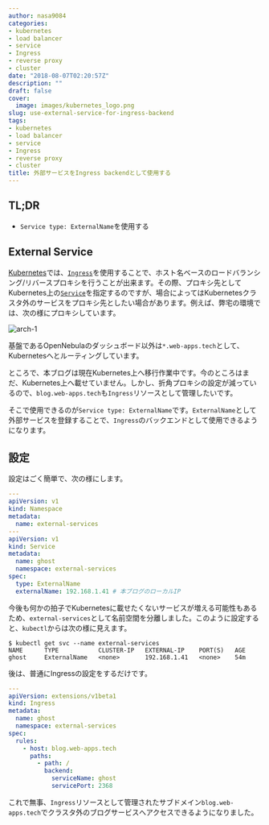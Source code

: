 ```yaml
---
author: nasa9084
categories:
- kubernetes
- load balancer
- service
- Ingress
- reverse proxy
- cluster
date: "2018-08-07T02:20:57Z"
description: ""
draft: false
cover:
  image: images/kubernetes_logo.png
slug: use-external-service-for-ingress-backend
tags:
- kubernetes
- load balancer
- service
- Ingress
- reverse proxy
- cluster
title: 外部サービスをIngress backendとして使用する
---
```



## TL;DR

* `Service type: ExternalName`を使用する

## External Service

[Kubernetes](https://k8s.io)では、[`Ingress`](https://kubernetes.io/docs/concepts/services-networking/ingress/)を使用することで、ホスト名ベースのロードバランシング/リバースプロキシを行うことが出来ます。その際、プロキシ先としてKubernetes上の[`Service`](https://kubernetes.io/docs/concepts/services-networking/service/)を指定するのですが、場合によってはKubernetesクラスタ外のサービスをプロキシ先としたい場合があります。例えば、弊宅の環境では、次の様にプロキシしています。

![arch-1](images/arch-1.png)

基盤であるOpenNebulaのダッシュボード以外は`*.web-apps.tech`として、Kubernetesへとルーティングしています。

ところで、本ブログは現在Kubernetes上へ移行作業中です。今のところはまだ、Kubernetes上へ載せていません。しかし、折角プロキシの設定が減っているので、`blog.web-apps.tech`も`Ingress`リソースとして管理したいです。

そこで使用できるのが`Service type: ExternalName`です。`ExternalName`として外部サービスを登録することで、`Ingress`のバックエンドとして使用できるようになります。


## 設定

設定はごく簡単で、次の様にします。

``` yaml
---
apiVersion: v1
kind: Namespace
metadata:
  name: external-services
---
apiVersion: v1
kind: Service
metadata:
  name: ghost
  namespace: external-services
spec:
  type: ExternalName
  externalName: 192.168.1.41 # 本ブログのローカルIP
```

今後も何かの拍子でKubernetesに載せたくないサービスが増える可能性もあるため、`external-services`として名前空間を分離しました。このように設定すると、`kubectl`からは次の様に見えます。

``` shell
$ kubectl get svc --name external-services
NAME      TYPE           CLUSTER-IP   EXTERNAL-IP    PORT(S)   AGE
ghost     ExternalName   <none>       192.168.1.41   <none>    54m
```

後は、普通にIngressの設定をするだけです。

``` yaml
---
apiVersion: extensions/v1beta1
kind: Ingress
metadata:
  name: ghost
  namespace: external-services
spec:
  rules:
    - host: blog.web-apps.tech
      paths:
        - path: /
          backend:
            serviceName: ghost
            servicePort: 2368
```

これで無事、`Ingress`リソースとして管理されたサブドメイン`blog.web-apps.tech`でクラスタ外のブログサービスへアクセスできるようになりました。

